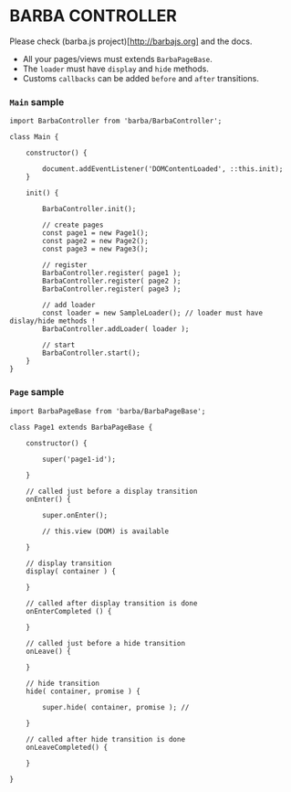 # BARBA CONTROLLER


Please check (barba.js project)[http://barbajs.org] and the docs.

* All your pages/views must extends `BarbaPageBase`.
* The `loader` must have `display` and `hide` methods.
* Customs `callbacks` can be added `before` and `after` transitions.


### `Main` sample
```
import BarbaController from 'barba/BarbaController';

class Main {
	
	constructor() {

		document.addEventListener('DOMContentLoaded', ::this.init);
	}

	init() {

		BarbaController.init();

		// create pages
		const page1 = new Page1();
		const page2 = new Page2();
		const page3 = new Page3();

		// register
		BarbaController.register( page1 );
		BarbaController.register( page2 );
		BarbaController.register( page3 );

		// add loader
		const loader = new SampleLoader(); // loader must have dislay/hide methods !
		BarbaController.addLoader( loader );

		// start
		BarbaController.start();
	}
}

```

### `Page` sample
```
import BarbaPageBase from 'barba/BarbaPageBase';

class Page1 extends BarbaPageBase {
	
	constructor() {

		super('page1-id');

	}

	// called just before a display transition
	onEnter() {
	
		super.onEnter();

		// this.view (DOM) is available

	}

	// display transition
	display( container ) {

	}

	// called after display transition is done
	onEnterCompleted () {

	}

	// called just before a hide transition
	onLeave() {

	}

	// hide transition
	hide( container, promise ) {

		super.hide( container, promise ); //

	}

	// called after hide transition is done
	onLeaveCompleted() {

	}

}
```